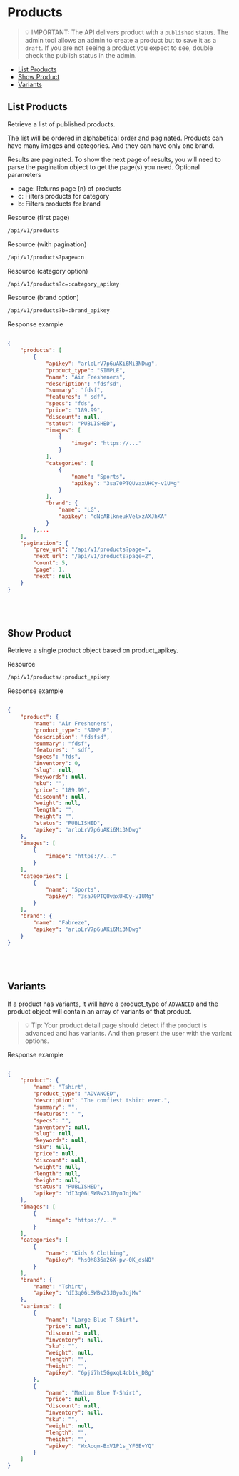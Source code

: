 # Products

> :bulb: IMPORTANT: The API delivers product with a ```published``` status. The admin tool allows an admin to create a product but to save it as a ```draft```. If you are not seeing a product you expect to see, double check the publish status in the admin.

- [List Products](#list-products)
- [Show Product](#show-product)
- [Variants](#variants)


## List Products

Retrieve a list of published products.

The list will be ordered in alphabetical order and paginated. Products can have many images and categories. And they can have only one brand.

Results are paginated. To show the next page of results, you will need to parse the pagination object to get the page(s) you need.
Optional parameters

- page: Returns page (n) of products
- c: Filters products for category
- b: Filters products for brand 

Resource (first page)
```bash
/api/v1/products
```

Resource (with pagination)
```bash
/api/v1/products?page=:n
```

Resource (category option)
```bash
/api/v1/products?c=:category_apikey
```

Resource (brand option)
```bash
/api/v1/products?b=:brand_apikey
```

Response example
```json

{
    "products": [
        {
            "apikey": "arloLrV7p6uAKi6Mi3NDwg",
            "product_type": "SIMPLE",
            "name": "Air Fresheners",
            "description": "fdsfsd",
            "summary": "fdsf",
            "features": " sdf",
            "specs": "fds",
            "price": "189.99",
            "discount": null,
            "status": "PUBLISHED",
            "images": [
                {
                    "image": "https://..."
                }
            ],
            "categories": [
                {
                    "name": "Sports",
                    "apikey": "3sa70PTQUvaxUHCy-v1UMg"
                }
            ],
            "brand": {
                "name": "LG",
                "apikey": "dNcABlkneukVelxzAXJhKA"
            }
        },...
    ],
    "pagination": {
        "prev_url": "/api/v1/products?page=",
        "next_url": "/api/v1/products?page=2",
        "count": 5,
        "page": 1,
        "next": null
    }
}

```

<br><br>

## Show Product

Retrieve a single product object based on product_apikey.

Resource
```bash
/api/v1/products/:product_apikey
```

Response example
```json

{
    "product": {
        "name": "Air Fresheners",
        "product_type": "SIMPLE",
        "description": "fdsfsd",
        "summary": "fdsf",
        "features": " sdf",
        "specs": "fds",
        "inventory": 0,
        "slug": null,
        "keywords": null,
        "sku": "",
        "price": "189.99",
        "discount": null,
        "weight": null,
        "length": "",
        "height": "",
        "status": "PUBLISHED",
        "apikey": "arloLrV7p6uAKi6Mi3NDwg"
    },
    "images": [
        {
            "image": "https://..."
        }
    ],
    "categories": [
        {
            "name": "Sports",
            "apikey": "3sa70PTQUvaxUHCy-v1UMg"
        }
    ],
    "brand": {
        "name": "Fabreze",
        "apikey": "arloLrV7p6uAKi6Mi3NDwg"
    }
}
```

<br><br>

## Variants

If a product has variants, it will have a product_type of ```ADVANCED``` and the product object will contain an array of variants of that product.

> :bulb: Tip: Your product detail page should detect if the product is advanced and has variants. And then present the user with the variant options.

Response example
```json

{
    "product": {
        "name": "Tshirt",
        "product_type": "ADVANCED",
        "description": "The comfiest tshirt ever.",
        "summary": "",
        "features": " ",
        "specs": "",
        "inventory": null,
        "slug": null,
        "keywords": null,
        "sku": null,
        "price": null,
        "discount": null,
        "weight": null,
        "length": null,
        "height": null,
        "status": "PUBLISHED",
        "apikey": "dI3q06LSWBw23J0yoJqjMw"
    },
    "images": [
        {
            "image": "https://..."
        }
    ],
    "categories": [
        {
            "name": "Kids & Clothing",
            "apikey": "hs0h836a26X-pv-0K_dsNQ"
        }
    ],
    "brand": {
        "name": "Tshirt",
        "apikey": "dI3q06LSWBw23J0yoJqjMw"
    },
    "variants": [
        {
            "name": "Large Blue T-Shirt",
            "price": null,
            "discount": null,
            "inventory": null,
            "sku": "",
            "weight": null,
            "length": "",
            "height": "",
            "apikey": "6pji7ht5GgxqL4db1k_DBg"
        },
        {
            "name": "Medium Blue T-Shirt",
            "price": null,
            "discount": null,
            "inventory": null,
            "sku": "",
            "weight": null,
            "length": "",
            "height": "",
            "apikey": "WxAoqm-BxV1P1s_YF6EvYQ"
        }
    ]
}

```
